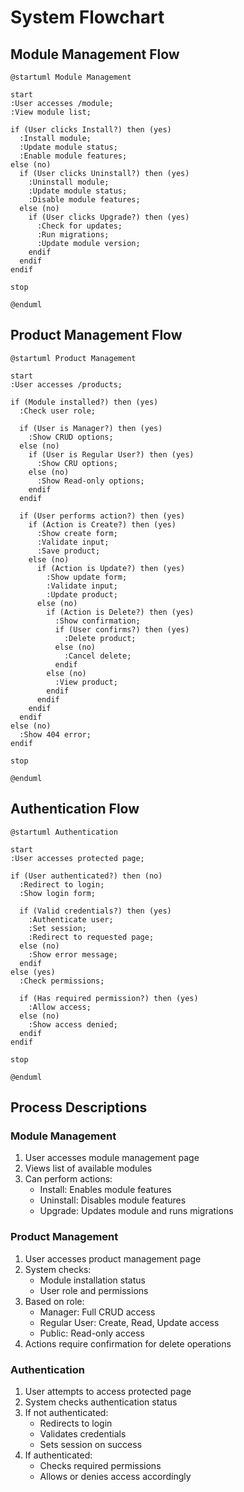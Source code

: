 # System Flowchart

## Module Management Flow

```plantuml
@startuml Module Management

start
:User accesses /module;
:View module list;

if (User clicks Install?) then (yes)
  :Install module;
  :Update module status;
  :Enable module features;
else (no)
  if (User clicks Uninstall?) then (yes)
    :Uninstall module;
    :Update module status;
    :Disable module features;
  else (no)
    if (User clicks Upgrade?) then (yes)
      :Check for updates;
      :Run migrations;
      :Update module version;
    endif
  endif
endif

stop

@enduml
```

## Product Management Flow

```plantuml
@startuml Product Management

start
:User accesses /products;

if (Module installed?) then (yes)
  :Check user role;
  
  if (User is Manager?) then (yes)
    :Show CRUD options;
  else (no)
    if (User is Regular User?) then (yes)
      :Show CRU options;
    else (no)
      :Show Read-only options;
    endif
  endif
  
  if (User performs action?) then (yes)
    if (Action is Create?) then (yes)
      :Show create form;
      :Validate input;
      :Save product;
    else (no)
      if (Action is Update?) then (yes)
        :Show update form;
        :Validate input;
        :Update product;
      else (no)
        if (Action is Delete?) then (yes)
          :Show confirmation;
          if (User confirms?) then (yes)
            :Delete product;
          else (no)
            :Cancel delete;
          endif
        else (no)
          :View product;
        endif
      endif
    endif
  endif
else (no)
  :Show 404 error;
endif

stop

@enduml
```

## Authentication Flow

```plantuml
@startuml Authentication

start
:User accesses protected page;

if (User authenticated?) then (no)
  :Redirect to login;
  :Show login form;
  
  if (Valid credentials?) then (yes)
    :Authenticate user;
    :Set session;
    :Redirect to requested page;
  else (no)
    :Show error message;
  endif
else (yes)
  :Check permissions;
  
  if (Has required permission?) then (yes)
    :Allow access;
  else (no)
    :Show access denied;
  endif
endif

stop

@enduml
```

## Process Descriptions

### Module Management
1. User accesses module management page
2. Views list of available modules
3. Can perform actions:
   - Install: Enables module features
   - Uninstall: Disables module features
   - Upgrade: Updates module and runs migrations

### Product Management
1. User accesses product management page
2. System checks:
   - Module installation status
   - User role and permissions
3. Based on role:
   - Manager: Full CRUD access
   - Regular User: Create, Read, Update access
   - Public: Read-only access
4. Actions require confirmation for delete operations

### Authentication
1. User attempts to access protected page
2. System checks authentication status
3. If not authenticated:
   - Redirects to login
   - Validates credentials
   - Sets session on success
4. If authenticated:
   - Checks required permissions
   - Allows or denies access accordingly 